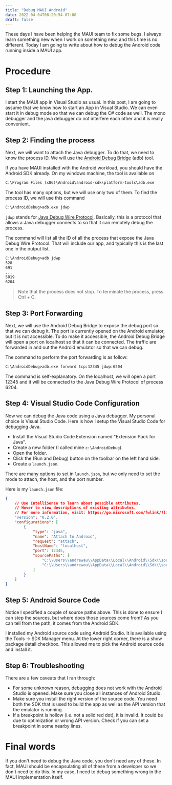 ```yaml
---
title: "Debug MAUI Android"
date: 2022-04-04T08:20:54-07:00
draft: false
---
```


These days I have been helping the MAUI team to fix some bugs. I always learn something new when I work on something new, and this time is no different. Today I am going to write about how to debug the Android code running inside a MAUI app.

# Procedure

## Step 1: Launching the App.
I start the MAUI app in Visual Studio as usual. In this post, I am going to assume that we know how to start an App in Visual Studio. We can even start it in debug mode so that we can debug the C# code as well. The mono debugger and the java debugger do not interfere each other and it is really convenient.

## Step 2: Finding the process
Next, we will want to attach the Java debugger. To do that, we need to know the process ID. We will use the [Android Debug Bridge](https://developer.android.com/studio/command-line/adb) (adb) tool.

If you have MAUI installed with the Android workload, you should have the Android SDK already. On my windows machine, the tool is available on

```txt
C:\Program Files (x86)\Android\android-sdk\platform-tools\adb.exe
```

The tool has many options, but we will use only two of them. To find the process ID, we will use this command

```txt
C:\AndroidDebug>adb.exe jdwp
```

`jdwp` stands for [Java Debug Wire Protocol](https://docs.oracle.com/javase/8/docs/technotes/guides/jpda/jdwp-spec.html). Basically, this is a protocol that allows a Java debugger connects to so that it can remotely debug the process.

The command will list all the ID of all the process that expose the Java Debug Wire Protocol. That will include our app, and typically this is the last one in the output list.

```txt
C:\AndroidDebug>adb jdwp
528
691
...
5019
6204
```

> Note that the process does not stop. To terminate the process, press Ctrl + C.

## Step 3: Port Forwarding

Next, we will use the Android Debug Bridge to expose the debug port so that we can debug it. The port is currently opened on the Android emulator, but it is not accessible. To do make it accessible, the Android Debug Bridge will open a port on localhost so that it can be connected. The traffic are forwarded in and out the Android emulator so that we can debug.

The command to perform the port forwarding is as follow:

```txt
C:\AndroidDebug>adb.exe forward tcp:12345 jdwp:6204
```

The command is self-explanatory. On the localhost, we will open a port 12345 and it will be connected to the Java Debug Wire Protocol of process 6204.

## Step 4: Visual Studio Code Configuration

Now we can debug the Java code using a Java debugger. My personal choice is Visual Studio Code. Here is how I setup the Visual Studio Code for debugging Java.

- Install the Visual Studio Code Extension named "Extension Pack for Java".
- Create a new folder (I called mine `c:\AndroidDebug`).
- Open the folder.
- Click the (Run and Debug) button on the toolbar on the left hand side.
- Create a `launch.json`.

There are many options to set in `launch.json`, but we only need to set the mode to attach, the host, and the port number.

Here is my `launch.json` file:

```json
{
    // Use IntelliSense to learn about possible attributes.
    // Hover to view descriptions of existing attributes.
    // For more information, visit: https://go.microsoft.com/fwlink/?linkid=830387
    "version": "0.2.0",
    "configurations": [
        {
            "type": "java",
            "name": "Attach to Android",
            "request": "attach",
            "hostName": "localhost",
            "port": 12345,
            "sourcePaths": [
                "C:\\Users\\andrewau\\AppData\\Local\\Android\\Sdk\\sources\\android-30\\",
                "C:\\Users\\andrewau\\AppData\\Local\\Android\\Sdk\\sources\\android-31\\"
            ]
        }
    ]
}
```

## Step 5: Android Source Code

Notice I specified a couple of source paths above. This is done to ensure I can step the sources, but where does those sources come from? As you can tell from the path, it comes from the Android SDK.

I installed my Android source code using Android Studio. It is available using the Tools -> SDK Manager menu. At the lower right corner, there is a show package detail checkbox. This allowed me to pick the Android source code and install it.

## Step 6: Troubleshooting

There are a few caveats that I ran through:

- For some unknown reason, debugging does not work with the Android Studio is opened. Make sure you close all instances of Android Studio.
- Make sure you install the right version of the source code. You need both the SDK that is used to build the app as well as the API version that the emulator is running.
- If a breakpoint is hollow (i.e. not a solid red dot), it is invalid. It could be due to optimization or wrong API version. Check if you can set a breakpoint in some nearby lines.

# Final words

If you don't need to debug the Java code, you don't need any of these. In fact, MAUI should be encapsulating all of these from a developer so we don't need to do this. In my case, I need to debug something wrong in the MAUI implementation itself.
